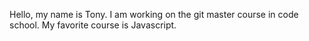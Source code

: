 Hello, my name is Tony. I am working on the git master course in code school.
My favorite course is Javascript.
